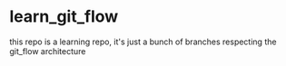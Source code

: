 # learn_git_flow
this repo is a learning repo, it's just a bunch of branches respecting the git_flow architecture
